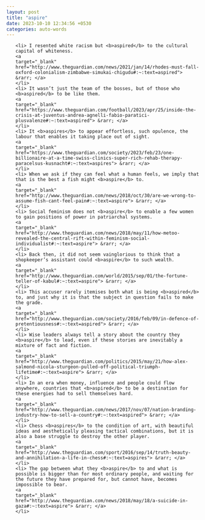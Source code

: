 ```yaml
---
layout: post
title: "aspire"
date: 2023-10-10 12:34:56 +0530
categories: auto-words
---
```

<ol>

    <li> I resented white racism but <b>aspired</b> to the cultural capital of whiteness.
    <a 
    target="_blank" 
    href="http://www.theguardian.com/news/2021/jan/14/rhodes-must-fall-oxford-colonialism-zimbabwe-simukai-chigudu#:~:text=aspired"> &rarr; </a>
    </li>
    <li> It wasn’t just the team of the bosses, but of those who <b>aspired</b> to be like them.
    <a 
    target="_blank" 
    href="https://www.theguardian.com/football/2023/apr/25/inside-the-crisis-at-juventus-andrea-agnelli-fabio-paratici-plusvalenze#:~:text=aspired"> &rarr; </a>
    </li>
    <li> It <b>aspires</b> to appear effortless, such opulence, the labour that enables it taking place out of sight.
    <a 
    target="_blank" 
    href="https://www.theguardian.com/society/2023/feb/23/one-billionaire-at-a-time-swiss-clinics-super-rich-rehab-therapy-paracelsus-kusnacht#:~:text=aspires"> &rarr; </a>
    </li>
    <li> When we ask if they can feel what a human feels, we imply that that is the best a fish might <b>aspire</b> to.
    <a 
    target="_blank" 
    href="http://www.theguardian.com/news/2018/oct/30/are-we-wrong-to-assume-fish-cant-feel-pain#:~:text=aspire"> &rarr; </a>
    </li>
    <li> Social feminism does not <b>aspire</b> to enable a few women to gain positions of power in patriarchal systems.
    <a 
    target="_blank" 
    href="http://www.theguardian.com/news/2018/may/11/how-metoo-revealed-the-central-rift-within-feminism-social-individualist#:~:text=aspire"> &rarr; </a>
    </li>
    <li> Back then, it did not seem vainglorious to think that a shopkeeper’s assistant could <b>aspire</b> to such wealth.
    <a 
    target="_blank" 
    href="http://www.theguardian.com/world/2015/sep/01/the-fortune-teller-of-kabul#:~:text=aspire"> &rarr; </a>
    </li>
    <li> This accuser rarely itemises both what is being <b>aspired</b> to, and just why it is that the subject in question fails to make the grade.
    <a 
    target="_blank" 
    href="http://www.theguardian.com/society/2016/feb/09/in-defence-of-pretentiousness#:~:text=aspired"> &rarr; </a>
    </li>
    <li> Wise leaders always tell a story about the country they <b>aspire</b> to lead, even if these stories are inevitably a mixture of fact and fiction.
    <a 
    target="_blank" 
    href="http://www.theguardian.com/politics/2015/may/21/how-alex-salmond-nicola-sturgeon-pulled-off-political-triumph-lifetime#:~:text=aspire"> &rarr; </a>
    </li>
    <li> In an era when money, influence and people could flow anywhere, countries that <b>aspired</b> to be a destination for these energies had to sell themselves hard.
    <a 
    target="_blank" 
    href="http://www.theguardian.com/news/2017/nov/07/nation-branding-industry-how-to-sell-a-country#:~:text=aspired"> &rarr; </a>
    </li>
    <li> Chess <b>aspires</b> to the condition of art, with beautiful ideas and aesthetically pleasing tactical combinations, but it is also a base struggle to destroy the other player.
    <a 
    target="_blank" 
    href="http://www.theguardian.com/sport/2016/sep/14/truth-beauty-and-annihilation-a-life-in-chess#:~:text=aspires"> &rarr; </a>
    </li>
    <li> The gap between what they <b>aspire</b> to and what is possible is bigger than for most ordinary people, and waiting for the future they have prepared for, but cannot have, becomes impossible to bear.
    <a 
    target="_blank" 
    href="http://www.theguardian.com/news/2018/may/18/a-suicide-in-gaza#:~:text=aspire"> &rarr; </a>
    </li>